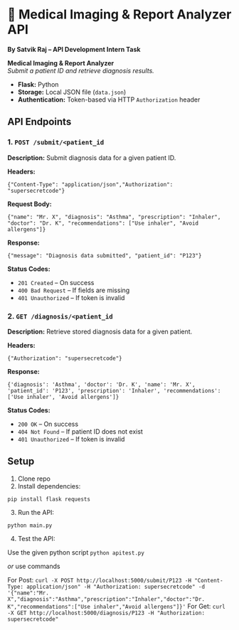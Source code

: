 # 🧠 Medical Imaging & Report Analyzer API

**By Satvik Raj – API Development Intern Task**

**Medical Imaging & Report Analyzer**  
_Submit a patient ID and retrieve diagnosis results._

-   **Flask:** Python
-   **Storage:** Local JSON file (`data.json`)
-   **Authentication:** Token-based via HTTP `Authorization` header

## API Endpoints

### 1. `POST /submit/<patient_id`

**Description:** Submit diagnosis data for a given patient ID.

**Headers:**

`{"Content-Type": "application/json","Authorization": "supersecretcode"}`

**Request Body:**

`{"name": "Mr. X", "diagnosis": "Asthma", "prescription": "Inhaler", "doctor": "Dr. K", "recommendations": ["Use inhaler", "Avoid allergens"]}`

**Response:**

`{"message": "Diagnosis data submitted", "patient_id": "P123"}`

**Status Codes:**

-   `201 Created` – On success
-   `400 Bad Request` – If fields are missing
-   `401 Unauthorized` – If token is invalid


### 2. `GET /diagnosis/<patient_id`

**Description:** Retrieve stored diagnosis data for a given patient.

**Headers:**

`{"Authorization": "supersecretcode"}`

**Response:**

`{'diagnosis': 'Asthma', 'doctor': 'Dr. K', 'name': 'Mr. X', 'patient_id': 'P123', 'prescription': 'Inhaler', 'recommendations': ['Use inhaler', 'Avoid allergens']}`

**Status Codes:**

- `200 OK` – On success
- `404 Not Found` – If patient ID does not exist
- `401 Unauthorized` – If token is invalid

## Setup
1.  Clone repo
2.  Install dependencies:

`pip install flask requests`

3.  Run the API:

`python main.py`

4. Test the API:

Use the given python script
`python apitest.py`

*or* use commands

For Post:
`curl -X POST http://localhost:5000/submit/P123 -H "Content-Type: application/json" -H "Authorization: supersecretcode" -d '{"name":"Mr. X","diagnosis":"Asthma","prescription":"Inhaler","doctor":"Dr. K","recommendations":["Use inhaler","Avoid allergens"]}'`
For Get:
`curl -X GET http://localhost:5000/diagnosis/P123 -H "Authorization: supersecretcode"`


